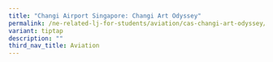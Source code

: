 ```yaml
---
title: "Changi Airport Singapore: Changi Art Odyssey"
permalink: /ne-related-lj-for-students/aviation/cas-changi-art-odyssey/
variant: tiptap
description: ""
third_nav_title: Aviation
---
```

